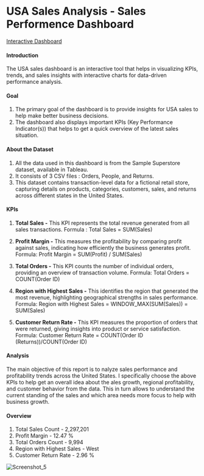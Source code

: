 # USA Sales Analysis - Sales Performence Dashboard

[Interactive Dashboard](https://public.tableau.com/app/profile/manoswita.chatterjee/viz/USASalesPerformanceDashboard_17311638944170/SalesDashboard)


#### Introduction
The USA sales dashboard is an interactive tool that helps in visualizing KPIs, trends, and sales insights with interactive charts for data-driven performance analysis.

#### Goal 
1. The primary goal of the dashboard is to provide insights for USA sales to help make better business decisions.
2. The dashboard also displays important KPIs (Key Performance Indicator(s)) that helps to get a quick overview of the latest sales situation.

#### About the Dataset
1. All the data used in this dashboard is from the Sample Superstore dataset, available in Tableau.
2. It consists of 3 CSV files : Orders, People, and Returns.
3. This dataset contains transaction-level data for a fictional retail store, capturing details on products, categories, customers, sales, and returns across different states in the United States.

#### KPIs 
1. **Total Sales -** This KPI represents the total revenue generated from all sales transactions.
   Formula : Total Sales = SUM(Sales)
   
2. **Profit Margin -** This measures the profitability by comparing profit against sales, indicating how efficiently the business generates profit.
   Formula: Profit Margin = SUM(Profit) / SUM(Sales)
   
3. **Total Orders -** This KPI counts the number of individual orders, providing an overview of transaction volume.
   Formula: Total Orders = COUNT(Order ID)
   
4. **Region with Highest Sales -** This identifies the region that generated the most revenue, highlighting geographical strengths in sales performance.
   Formula: Region with Highest Sales = WINDOW_MAX(SUM(Sales)) = SUM(Sales)
   
5. **Customer Return Rate -** This KPI measures the proportion of orders that were returned, giving insights into product or service satisfaction.
   Formula: Customer Return Rate = COUNT(Order ID (Returns))/COUNT(Order ID)

#### Analysis
The main objective of this report is to nalyze sales performance and profitability trends across the United States.
I specifically choose the above KPIs to help get an overall idea about the ales growth, regional profitability, and customer behavior from the data. This in turn allows to understand the current standing of the sales and which area needs more focus to help with business growth.

#### Overview 

1. Total Sales Count - 2,297,201
2. Profit Margin - 12.47 %
3. Total Orders Count - 9,994
4. Region with Highest Sales - West
5. Customer Return Rate - 2.96 %

![Screenshot_5](https://github.com/user-attachments/assets/ed12f5b0-b574-4910-bfa6-7297ff640528)


####    
